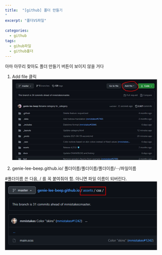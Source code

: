 ```yaml
---
title:  "[github] 폴더 만들기
"
excerpt: "폴더VS파일"

categories:
  - github
tags:
  - gihub파일
  - github폴더
---
```


아마 아무리 찾아도 폴더 만들기 버튼이 보이지 않을 거다
1. Add file 클릭
![My helpful screenshot](/assets/addfile.jpg)

2. genie-lee-beep.github.io/ 폴더이름/폴더이름/폴더이름/···/파일이름   

#폴더이름 쓴 다음, / 를 꼭 붙여줘야 함. 아니면 파일 이름이 되버린다.
![My helpful screenshot](/assets/file.png)
